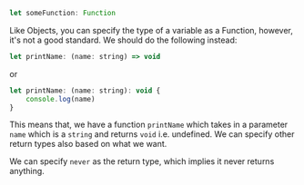 
```js
let someFunction: Function
```

Like Objects, you can specify the type of a variable as a Function, however, it's not a good standard. We should do the following instead:

```js
let printName: (name: string) => void
```

or

```js
let printName: (name: string): void {
    console.log(name)
}
```

This means that, we have a function `printName` which takes in a parameter `name` which is a `string` and returns `void` i.e. undefined. We can specify other return types also based on what we want.

We can specify `never` as the return type, which implies it never returns anything.
